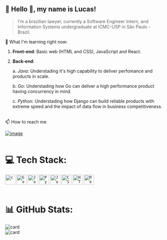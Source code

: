  


## 🌃 Hello 👋, my name is <strong>Lucas!</strong>

> I'm a brazilian lawyer, currently a Software Engineer Intern, and Information Systems undergraduate at ICMC-USP in São Paulo - Brazil.

🌱 What I'm learning right now: 

   1. <strong>Front-end</strong>: Basic web (HTML and CSS), JavaScript and React.
  
   2. <strong>Back-end</strong>: 
  
      a. <em>Java</em>: Understading it's high capability to deliver perfomance and products in scale.
      
      b. <em>Go</em>: Understading how Go can deliver a high performance product having concurrency in mind.
      
      c. <em>Python</em>: Understading how Django can build reliable products with extreme speed and the impact of data flow in business competitiveness.
      
      
      



<br>📫 How to reach me

 [![image](https://img.shields.io/badge/LinkedIn-0077B5?style=for-the-badge&logo=linkedin&logoColor=white)](https://www.linkedin.com/in/lucasloureiror/)
<br><br>
# 💻 Tech Stack:
<code><img height="32" src="https://img.shields.io/badge/C-00599C?style=for-the-badge&logo=c&logoColor=white" alt="c"/></code>
<code><img height="32" src="https://img.shields.io/badge/go-%2300ADD8.svg?style=for-the-badge&logo=go&logoColor=white" alt="Go"/></code>
<code><img height="32" src="https://img.shields.io/badge/Java-ED8B00?style=for-the-badge&logo=java&logoColor=white" alt="Java"/></code>
<code><img height="32" src="https://img.shields.io/badge/python-3670A0?style=for-the-badge&logo=python&logoColor=ffdd54" alt="Python"/></code>
<code><img height="32" src="https://img.shields.io/badge/javascript-%23323330.svg?style=for-the-badge&logo=javascript&logoColor=%23F7DF1E" alt="JavaScript"/></code>
<code><img height="32" src="https://img.shields.io/badge/css3-%231572B6.svg?style=for-the-badge&logo=css3&logoColor=white" alt="CSS"/></code>
<code><img height="32" src="https://img.shields.io/badge/HTML5-E34F26?style=for-the-badge&logo=html5&logoColor=white" alt="HTML"/></code>
<code><img height="32" src="https://img.shields.io/badge/react-%23323330.svg?style=for-the-badge&logo=react&logoColor=%2361DAFB" alt="React"/></code>
<br><br>

# 📊 GitHub Stats:
![card](https://github-readme-stats.vercel.app/api/top-langs/?username=lucasloureiror&hide=html&layout=compact&theme=tokyonight)
<br>
![card](https://github-readme-stats.vercel.app/api?username=lucasloureiror&theme=tokyonight)
